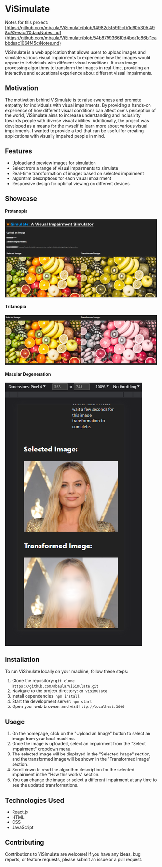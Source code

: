 # ViSimulate

Notes for this project: [https://github.com/mbaula/ViSimulate/blob/14982c5f59f9cfb1d90b305f498c92eeacf70daa/Notes.md](https://github.com/mbaula/ViSimulate/blob/54b8799366f0d4bda1c86bf1cabbdeac1064f45c/Notes.md)

ViSimulate is a web application that allows users to upload images and simulate various visual impairments to experience how the images would appear to individuals with different visual conditions. It uses image processing algorithms to transform the images in real-time, providing an interactive and educational experience about different visual impairments.

## Motivation

The motivation behind ViSimulate is to raise awareness and promote empathy for individuals with visual impairments. By providing a hands-on experience of how different visual conditions can affect one's perception of the world, ViSimulate aims to increase understanding and inclusivity towards people with diverse visual abilities. Additionally, the project was developed as a means for the myself to learn more about various visual impairments. I wanted to provide a tool that can be useful for creating applications with visually impaired people in mind.

## Features

- Upload and preview images for simulation
- Select from a range of visual impairments to simulate
- Real-time transformation of images based on selected impairment
- Algorithm descriptions for each visual impairment
- Responsive design for optimal viewing on different devices

## Showcase

#### Protanopia
![Protanopia](<./readme_images/Screenshot (168).png>)

#### Tritanopia
![Alt text](./readme_images/image-2.png)

#### Macular Degeneration
![Alt text](./readme_images/image.png)

## Installation

To run ViSimulate locally on your machine, follow these steps:

1. Clone the repository: `git clone https://github.com/mbaula/ViSimulate.git`
2. Navigate to the project directory: `cd visimulate`
3. Install dependencies: `npm install`
4. Start the development server: `npm start`
5. Open your web browser and visit `http://localhost:3000`

## Usage

1. On the homepage, click on the "Upload an Image" button to select an image from your local machine.
2. Once the image is uploaded, select an impairment from the "Select Impairment" dropdown menu.
3. The selected image will be displayed in the "Selected Image" section, and the transformed image will be shown in the "Transformed Image" section.
4. Scroll down to read the algorithm description for the selected impairment in the "How this works" section.
5. You can change the image or select a different impairment at any time to see the updated transformations.

## Technologies Used

- React.js
- HTML
- CSS
- JavaScript

## Contributing

Contributions to ViSimulate are welcome! If you have any ideas, bug reports, or feature requests, please submit an issue or a pull request.
